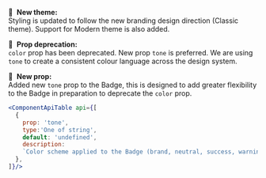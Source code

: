 🎨  **New theme:**<br />
Styling is updated to follow the new branding design direction (Classic theme). Support for Modern theme is also added.

🚫  **Prop deprecation:**<br />
`color` prop has been deprecated. New prop `tone` is preferred. We are using `tone` to create a consistent colour language across the design system.

🎁  **New prop:**<br />
Added new `tone` prop to the Badge, this is designed to add greater flexibility to the Badge in preparation to deprecate the `color` prop.

```jsx noeditor
<ComponentApiTable api={[
  {
    prop: 'tone',
    type:'One of string',
    default: 'undefined',
    description: 
    `Color scheme applied to the Badge (brand, neutral, success, warning, danger, info, accent)`
  },
]}/>
```
